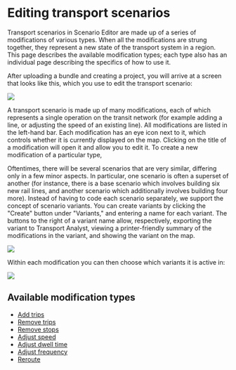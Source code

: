 # Editing transport scenarios

Transport scenarios in Scenario Editor are made up of a series of modifications of various types. When all the modifications
are strung together, they represent a new state of the transport system in a region. This page describes the available modification
types; each type also has an individual page describing the specifics of how to use it.

After uploading a bundle and creating a project, you will arrive at a screen that looks like this, which you use to edit the transport scenario:

<img src="/img/create-project.png" />

A transport scenario is made up of many modifications, each of which represents a single operation on the transit network (for example adding a line, or adjusting
the speed of an existing line). All modifications are listed in the left-hand bar. Each modification has an eye icon next to it, which controls whether it is currently
displayed on the map. Clicking on the title of a modification will open it and allow you to edit it. To create a new modification of a particular type,

Oftentimes, there will be several scenarios that are very similar, differing only in a few minor aspects. In particular, one scenario is often
a superset of another (for instance, there is a base scenario which involves building six new rail lines, and another scenario which additionally
involves building four more). Instead of having to code each scenario separately, we support the concept of scenario variants. You can create variants
by clicking the "Create" button under "Variants," and entering a name for each variant. The buttons to the right of a variant name allow, respectively, exporting the
variant to Transport Analyst, viewing a printer-friendly summary of the modifications in the variant, and showing the variant on the map.

<img src="/img/variant-editor.png" />

Within each modification you can then choose which variants it is active in:

<img src="/img/variant-chooser.png" />

## Available modification types

- [Add trips](/modifications/add-trip-patterns)
- [Remove trips](/modifications/remove-trips)
- [Remove stops](/modifications/remove-stops)
- [Adjust speed](/modifications/adjust-speed)
- [Adjust dwell time](/modifications/adjust-dwell-time)
- [Adjust frequency](/modifications/adjust-frequency)
- [Reroute](/modifications/reroute)
